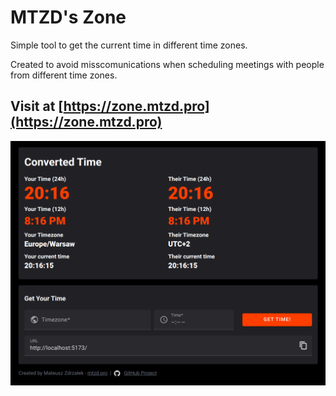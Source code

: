 # MTZD's Zone

Simple tool to get the current time in different time zones.

Created to avoid misscomunications when scheduling meetings with people from different time zones.

## Visit at [https://zone.mtzd.pro](https://zone.mtzd.pro)

![Preview](./docs/preview.png)
